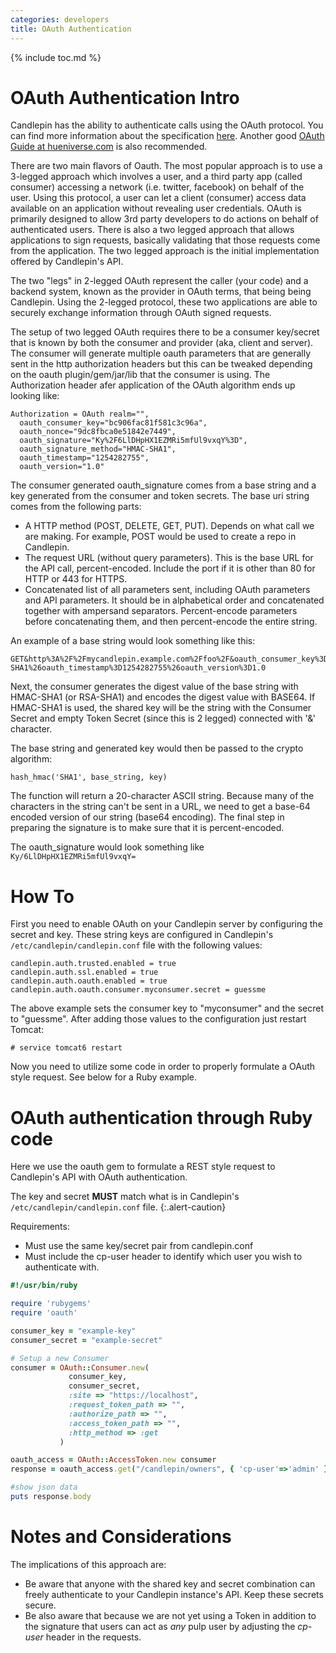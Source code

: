 ```yaml
---
categories: developers
title: OAuth Authentication
---
```

{% include toc.md %}

# OAuth Authentication Intro

Candlepin has the ability to authenticate calls using the OAuth protocol.  You
can find more information about the specification [here](http://oauth.net/).
Another good [OAuth Guide at hueniverse.com](http://hueniverse.com/oauth/) is
also recommended.

There are two main flavors of Oauth. The most popular approach is to use a
3-legged approach which involves a user, and a third party app (called
consumer) accessing a network (i.e. twitter, facebook) on behalf of the user.
Using this protocol, a user can let a client (consumer) access data available
on an application without revealing user credentials. OAuth is primarily
designed to allow 3rd party developers to do actions on behalf of authenticated
users. There is also a two legged approach that allows applications to sign
requests, basically validating that those requests come from the application.
The two legged approach is the initial implementation offered by Candlepin's
API.

The two "legs" in 2-legged OAuth represent the caller (your code) and a backend
system, known as the provider in OAuth terms, that being being Candlepin. Using
the 2-legged protocol, these two applications are able to securely exchange
information through OAuth signed requests. 

The setup of two legged OAuth requires there to be a consumer key/secret that
is known by both the consumer and provider (aka, client and server). The
consumer will generate multiple oauth parameters that are generally sent in the
http authorization headers but this can be tweaked depending on the oauth
plugin/gem/jar/lib that the consumer is using.  The Authorization header afer
application of the OAuth algorithm ends up looking like:

```http
Authorization = OAuth realm="",
  oauth_consumer_key="bc906fac81f581c3c96a",
  oauth_nonce="9dc8fbca0e51842e7449",
  oauth_signature="Ky%2F6LlDHpHX1EZMRi5mfUl9vxqY%3D",
  oauth_signature_method="HMAC-SHA1",
  oauth_timestamp="1254282755",
  oauth_version="1.0"
```

The consumer generated oauth_signature comes from a base string and a key
generated from the consumer and token secrets. The base uri string comes from
the following parts:

  * A HTTP method (POST, DELETE, GET, PUT). Depends on what call we are making.
    For example, POST would be used to create a repo in Candlepin. 
  * The request URL (without query parameters). This is the base URL for the
    API call, percent-encoded. Include the port if it is other than 80 for HTTP
    or 443 for HTTPS.
  * Concatenated list of all parameters sent, including OAuth parameters and
    API parameters. It should be in alphabetical order and concatenated
    together with ampersand separators. Percent-encode parameters before
    concatenating them, and then percent-encode the entire string.

An example of a base string would look something like this:

```text
GET&http%3A%2F%2Fmycandlepin.example.com%2Ffoo%2F&oauth_consumer_key%3Dbc906fac81f581c3c96a%26oauth_nonce%3D9dc8fbca0e51842e7449%26oauth_signature_method%3DHMAC-SHA1%26oauth_timestamp%3D1254282755%26oauth_version%3D1.0
```

Next, the consumer generates the digest value of the base string with HMAC-SHA1
(or RSA-SHA1) and encodes the digest value with BASE64. If HMAC-SHA1 is used,
the shared key will be the string with the Consumer Secret and empty Token
Secret (since this is 2 legged) connected with '&' character. 

The base string and generated key would then be passed to the crypto algorithm:

```text
hash_hmac('SHA1', base_string, key)
```

The function will return a 20-character ASCII string. Because many of the
characters in the string can't be sent in a URL, we need to get a base-64
encoded version of our string (base64 encoding). The final step in preparing
the signature is to make sure that it is percent-encoded.

The oauth_signature would look something like `Ky/6LlDHpHX1EZMRi5mfUl9vxqY=`

# How To
First you need to enable OAuth on your Candlepin server by configuring the
secret and key.  These string keys are configured in Candlepin's
`/etc/candlepin/candlepin.conf` file with the following values:

```properties
candlepin.auth.trusted.enabled = true
candlepin.auth.ssl.enabled = true
candlepin.auth.oauth.enabled = true
candlepin.auth.oauth.consumer.myconsumer.secret = guessme
```

The above example sets the consumer key to "myconsumer" and the secret to
"guessme". After adding those values to the configuration just restart Tomcat:

```console
# service tomcat6 restart
```

Now you need to utilize some code in order to properly formulate a OAuth style
request.  See below for a Ruby example.

# OAuth authentication through Ruby code
Here we use the oauth gem to formulate a REST style request to Candlepin's API
with OAuth authentication.

The key and secret **MUST** match what is in Candlepin's
`/etc/candlepin/candlepin.conf` file.
{:.alert-caution}

Requirements:
 
* Must use the same key/secret pair from candlepin.conf
* Must include the cp-user header to identify which user you wish to authenticate with.

```ruby
#!/usr/bin/ruby

require 'rubygems'
require 'oauth'

consumer_key = "example-key"
consumer_secret = "example-secret"

# Setup a new Consumer
consumer = OAuth::Consumer.new(
             consumer_key,
             consumer_secret,
             :site => "https://localhost",
             :request_token_path => "",
             :authorize_path => "",
             :access_token_path => "",
             :http_method => :get
           )

oauth_access = OAuth::AccessToken.new consumer
response = oauth_access.get("/candlepin/owners", { 'cp-user'=>'admin' })

#show json data
puts response.body
```

# Notes and Considerations
The implications of this approach are:
 
* Be aware that anyone with the shared key and secret combination can freely
  authenticate to your Candlepin instance's API.  Keep these secrets secure.
* Be also aware that because we are not yet using a Token in addition to the
  signature that users can act as *any* pulp user by adjusting the _cp-user_
  header in the requests.  
